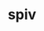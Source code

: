 ---
category: 4-letters
denotation: null
name: spiv
reference_link: https://www.etymonline.com/word/spiv
root_language: null
root_name: null
title: spiv
type: free
word_sums:
- respelling: spiv
  sum: 'Spiv + '
---